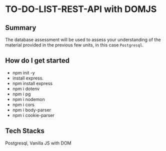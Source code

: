 # TO-DO-LIST-REST-API with DOMJS

## Summary
The database assessment will be used to assess your understanding of the material provided in the previous few units, in this case `Postgresql`.


## How do I get started

- npm init -y
- install express. 
- npm install express 
- npm i dotenv
- npm i pg
- npm i nodemon 
- npm i cors
- npm i body-parser
- npm i cookie-parser


## Tech Stacks
Postgresql, Vanilla JS with DOM


